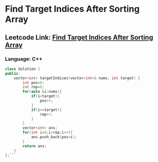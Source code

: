 # Find Target Indices After Sorting Array

## Leetcode Link: [Find Target Indices After Sorting Array](https://leetcode.com/problems/find-target-indices-after-sorting-array/)
### Language: C++

```cpp
class Solution {
public:
    vector<int> targetIndices(vector<int>& nums, int target) {
        int pos=0;
        int rep=0;
        for(auto &i:nums){
            if(i<target){
                pos++;
            }
            if(i==target){
                rep++;
            }
        }
        vector<int> ans;
        for(int i=0;i<rep;i++){
            ans.push_back(pos+i);
        }
        return ans;
    }
};```



